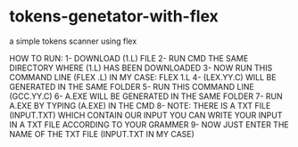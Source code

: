 # tokens-genetator-with-flex
a simple tokens scanner using flex 

HOW TO RUN:
1- DOWNLOAD (1.L) FILE
2- RUN CMD THE SAME DIRECTORY WHERE (1.L) HAS BEEN DOWNLOADED 
3- NOW RUN THIS COMMAND LINE (FLEX <FILENAME>.L) IN MY CASE: FLEX 1.L
4- (LEX.YY.C) WILL BE GENERATED IN THE SAME FOLDER 
5- RUN THIS COMMAND LINE (GCC.YY.C)
6- A.EXE WILL BE GENERATED IN THE SAME FOLDER 
7- RUN A.EXE BY TYPING (A.EXE) IN THE CMD
8- NOTE: THERE IS A TXT FILE (INPUT.TXT) WHICH CONTAIN OUR INPUT 
  YOU CAN WRITE YOUR INPUT IN A TXT FILE ACCORDING TO YOUR GRAMMER 
9- NOW JUST ENTER THE NAME OF THE TXT FILE (INPUT.TXT  IN MY CASE)  
